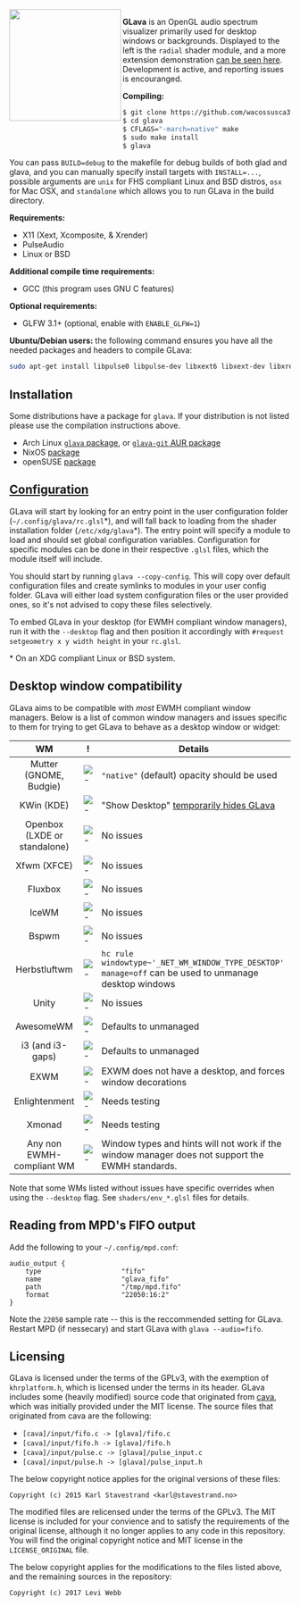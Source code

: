 
<img align="left" width="200" height="200" src="https://thumbs.gfycat.com/DefiantInformalIndianspinyloach-size_restricted.gif" />

**GLava** is an OpenGL audio spectrum visualizer primarily used for desktop windows or backgrounds. Displayed to the left is the `radial` shader module, and a more extension demonstration [can be seen here](https://streamable.com/dgpj8). Development is active, and reporting issues is encouranged.

**Compiling:**

```bash
$ git clone https://github.com/wacossusca34/glava
$ cd glava
$ CFLAGS="-march=native" make
$ sudo make install
$ glava
```

You can pass `BUILD=debug` to the makefile for debug builds of both glad and glava, and you can manually specify install targets with `INSTALL=...`, possible arguments are `unix` for FHS compliant Linux and BSD distros, `osx` for Mac OSX, and `standalone` which allows you to run GLava in the build directory.

**Requirements:**

- X11 (Xext, Xcomposite, & Xrender)
- PulseAudio
- Linux or BSD

**Additional compile time requirements:**

- GCC (this program uses GNU C features)

**Optional requirements:**

- GLFW 3.1+ (optional, enable with `ENABLE_GLFW=1`)

**Ubuntu/Debian users:** the following command ensures you have all the needed packages and headers to compile GLava:
```bash
sudo apt-get install libpulse0 libpulse-dev libxext6 libxext-dev libxrender-dev libxcomposite-dev make gcc 
```

## Installation
Some distributions have a package for `glava`. If your distribution is not listed please use the compilation instructions above.

- Arch Linux [`glava` package](https://www.archlinux.org/packages/community/x86_64/glava/), or [`glava-git` AUR package](https://aur.archlinux.org/packages/glava-git/)
- NixOS [package](https://github.com/NixOS/nixpkgs/blob/release-18.09/pkgs/applications/misc/glava/default.nix)
- openSUSE [package](https://build.opensuse.org/package/show/X11:Utilities/glava)

## [Configuration](https://github.com/wacossusca34/glava/wiki)

GLava will start by looking for an entry point in the user configuration folder (`~/.config/glava/rc.glsl`\*), and will fall back to loading from the shader installation folder (`/etc/xdg/glava`\*). The entry point will specify a module to load and should set global configuration variables. Configuration for specific modules can be done in their respective `.glsl` files, which the module itself will include.

You should start by running `glava --copy-config`. This will copy over default configuration files and create symlinks to modules in your user config folder. GLava will either load system configuration files or the user provided ones, so it's not advised to copy these files selectively.

To embed GLava in your desktop (for EWMH compliant window managers), run it with the `--desktop` flag and then position it accordingly with `#request setgeometry x y width height` in your `rc.glsl`.

\* On an XDG compliant Linux or BSD system.

## Desktop window compatibility

GLava aims to be compatible with _most_ EWMH compliant window managers. Below is a list of common window managers and issues specific to them for trying to get GLava to behave as a desktop window or widget:

| WM | ! | Details
| :---: | --- | --- |
| Mutter (GNOME, Budgie) | ![-](https://placehold.it/15/118932/000000?text=+) | `"native"` (default) opacity should be used
| KWin (KDE) | ![-](https://placehold.it/15/118932/000000?text=+) | "Show Desktop" [temporarily hides GLava](https://github.com/wacossusca34/glava/issues/4#issuecomment-419729184)
| Openbox (LXDE or standalone) | ![-](https://placehold.it/15/118932/000000?text=+) | No issues
| Xfwm (XFCE) | ![-](https://placehold.it/15/118932/000000?text=+) | No issues
| Fluxbox | ![-](https://placehold.it/15/118932/000000?text=+) | No issues
| IceWM | ![-](https://placehold.it/15/118932/000000?text=+) | No issues
| Bspwm | ![-](https://placehold.it/15/118932/000000?text=+) | No issues
| Herbstluftwm | ![-](https://placehold.it/15/118932/000000?text=+) | `hc rule windowtype~'_NET_WM_WINDOW_TYPE_DESKTOP' manage=off` can be used to unmanage desktop windows
| Unity | ![-](https://placehold.it/15/118932/000000?text=+) | No issues
| AwesomeWM | ![-](https://placehold.it/15/118932/000000?text=+) | Defaults to unmanaged
| i3 (and i3-gaps) | ![-](https://placehold.it/15/118932/000000?text=+) | Defaults to unmanaged
| EXWM | ![-](https://placehold.it/15/f03c15/000000?text=+) | EXWM does not have a desktop, and forces window decorations
| Enlightenment | ![-](https://placehold.it/15/1589F0/000000?text=+) | Needs testing
| Xmonad | ![-](https://placehold.it/15/1589F0/000000?text=+) | Needs testing
| Any non EWMH-compliant WM | ![-](https://placehold.it/15/f03c15/000000?text=+) | Window types and hints will not work if the window manager does not support the EWMH standards.

Note that some WMs listed without issues have specific overrides when using the `--desktop` flag. See `shaders/env_*.glsl` files for details.

## Reading from MPD's FIFO output

Add the following to your `~/.config/mpd.conf`:

```
audio_output {
    type                    "fifo"
    name                    "glava_fifo"
    path                    "/tmp/mpd.fifo"
    format                  "22050:16:2"
}
```

Note the `22050` sample rate -- this is the reccommended setting for GLava. Restart MPD (if nessecary) and start GLava with `glava --audio=fifo`.

## Licensing

GLava is licensed under the terms of the GPLv3, with the exemption of `khrplatform.h`, which is licensed under the terms in its header. GLava includes some (heavily modified) source code that originated from [cava](https://github.com/karlstav/cava), which was initially provided under the MIT license. The source files that originated from cava are the following:

- `[cava]/input/fifo.c -> [glava]/fifo.c`
- `[cava]/input/fifo.h -> [glava]/fifo.h`
- `[cava]/input/pulse.c -> [glava]/pulse_input.c`
- `[cava]/input/pulse.h -> [glava]/pulse_input.h`

The below copyright notice applies for the original versions of these files:

`Copyright (c) 2015 Karl Stavestrand <karl@stavestrand.no>`

The modified files are relicensed under the terms of the GPLv3. The MIT license is included for your convience and to satisfy the requirements of the original license, although it no longer applies to any code in this repository. You will find the original copyright notice and MIT license in the `LICENSE_ORIGINAL` file.

The below copyright applies for the modifications to the files listed above, and the remaining sources in the repository:

`Copyright (c) 2017 Levi Webb`
